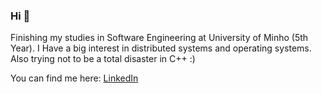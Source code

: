 ### Hi 👋

Finishing my studies in Software Engineering at University of Minho (5th Year).
I Have a big interest in distributed systems and operating systems. 
Also trying not to be a total disaster in C++ :)

You can find me here:
[LinkedIn](https://www.linkedin.com/in/jos%C3%A9-pedro-fernandes-4ba14b20b/) 



 
 
 <!---
**jpdiasfernandes/jpdiasfernandes** is a ✨ _special_ ✨ repository because its `README.md` (this file) appears on your GitHub profile.

Here are some ideas to get you started:

- 🔭 I’m currently working on ...
- 🌱 I’m currently learning ...
- 👯 I’m looking to collaborate on ...
- 🤔 I’m looking for help with ...
- 💬 Ask me about ...
- 📫 How to reach me: ...
- 😄 Pronouns: ...
- ⚡ Fun fact: ...
-->

